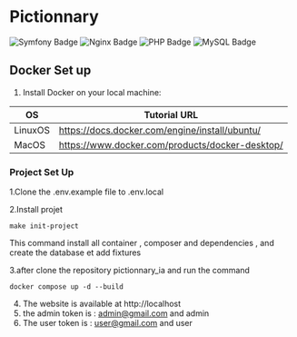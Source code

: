 # Pictionnary 

![Symfony Badge](https://img.shields.io/badge/symfony-7.2.6-blue.svg?logo=symfony&logoColor=fff&style=flat)
![Nginx Badge](https://img.shields.io/badge/nginx_alpine-1.25-green.svg?logo=nginx&logoColor=fff&style=flat)
![PHP Badge](https://img.shields.io/badge/php-8.4-yellow.svg?logo=php&logoColor=fff&style=flat)
![MySQL Badge](https://img.shields.io/badge/mysql-latest-purple.svg?logo=mysql&logoColor=fff&style=flat)



## Docker Set up

1. Install Docker on your local machine:

| OS      | Tutorial URL                                    |
| ------- | ----------------------------------------------- |
| LinuxOS | https://docs.docker.com/engine/install/ubuntu/  |
| MacOS   | https://www.docker.com/products/docker-desktop/ |


### Project Set Up

1.Clone the .env.example file to .env.local 

2.Install projet 

```
make init-project
```
This command install all container , composer and dependencies , and create the database et add fixtures

3.after clone the repository pictionnary_ia and run the command

```docker compose up -d --build```

4. The website is available at http://localhost
5. the admin token is : admin@gmail.com and admin
6. The user token is : user@gmail.com and user 